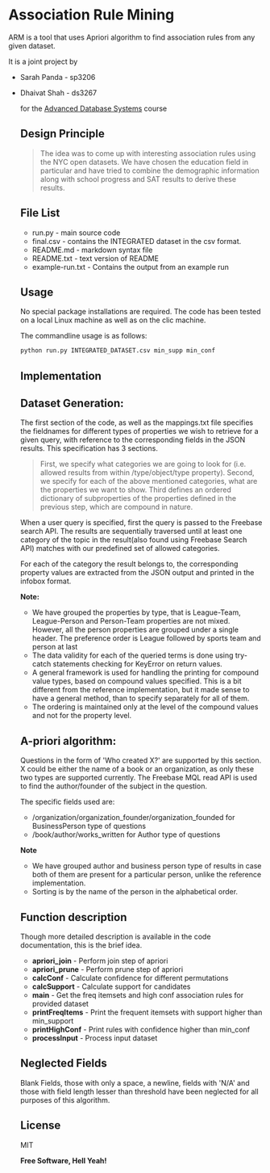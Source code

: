 Association Rule Mining
=========

ARM is a tool that uses Apriori algorithm to find association rules from any given dataset.

It is a joint project by
  - Sarah Panda - sp3206
  - Dhaivat Shah - ds3267

    for the [Advanced Database Systems](http://www.cs.columbia.edu/~gravano/cs6111/) course

    Design Principle
    ----------------

    > The idea was to come up with interesting association rules using the NYC open datasets.
    > We have chosen the education field in particular and have tried to combine the demographic information
    > along with school progress and SAT results to derive these results.
    
    File List
    ----
    - run.py - main source code
    - final.csv - contains the INTEGRATED dataset in the csv format.
    - README.md - markdown syntax file
    - README.txt - text version of README
    - example-run.txt - Contains the output from an example run

    Usage
    -----------
    
    No special package installations are required. The code has been tested on a local Linux machine as well as on the clic machine.
    
    The commandline usage is as follows:
    
    ```sh
    python run.py INTEGRATED_DATASET.csv min_supp min_conf
    
    ```

    Implementation
    ---------------
    Dataset Generation:
    -------
    
    The first section of the code, as well as the mappings.txt file specifies the fieldnames for different types of properties we wish to retrieve for a given query, with reference to the corresponding fields in the JSON results. This specification has 3 sections. 
    > First, we specify what categories we are going to look for (i.e. allowed results from within /type/object/type property). 
    > Second, we specify for each of the above mentioned categories, what are the properties we want to show.
    > Third defines an ordered dictionary of subproperties of the properties defined in the previous step, which are compound in nature.
    
    When a user query is specified, first the query is passed to the Freebase search API. The results are sequentially traversed until at least one category of the topic in the result(also found using Freebase Search API) matches with our predefined set of allowed categories. 
    
    For each of the category the result belongs to, the corresponding property values are extracted from the JSON output and printed in the infobox format.

    **Note:**

    - We have grouped the properties by type, that is League-Team, League-Person and Person-Team properties are not mixed. However, all the person properties are grouped under a single header. The preference order is League followed by sports team and person at last
    - The data validity for each of the queried terms is done using try-catch statements checking for KeyError on return values.
    - A general framework is used for handling the printing for compound value types, based on compound values specified. This is a bit different from the reference implementation, but it made sense to have a general method, than to specify separately for all of them.
    - The ordering is maintained only at the level of the compound values and not for the property level.
    
    A-priori algorithm:
    -------
    
    Questions in the form of 'Who created X?' are supported by this section. X could be either the name of a book or an organization, as only these two types are supported currently. The Freebase MQL read API is used to find the author/founder of the subject in the question. 
    
    The specific fields used are:
    
    - /organization/organization_founder/organization_founded for BusinessPerson type of questions
    - /book/author/works_written for Author type of questions
    
    **Note**
    
    - We have grouped author and business person type of results in case both of them are present for a particular person, unlike the reference implementation.
    - Sorting is by the name of the person in the alphabetical order.
    
    
    Function description
    ---------------------
    Though more detailed description is available in the code documentation, this is the brief idea.
    
    - **apriori_join** - Perform join step of apriori
    - **apriori_prune** - Perform prune step of apriori
    - **calcConf** - Calculate confidence for different permutations
    - **calcSupport** - Calculate support for candidates
    - **main** - Get the freq itemsets and high conf association rules for provided dataset
    - **printFreqItems** - Print the frequent itemsets with support higher than min_support
    - **printHighConf** - Print rules with confidence higher than min_conf
    - **processInput** - Process input dataset

    
    Neglected Fields
    ------------------
    Blank Fields, those with only a space, a newline, fields with 'N/A' and those with field length lesser than threshold have been neglected for all purposes of this algorithm.
    

    License
    ----

    MIT


    **Free Software, Hell Yeah!**

